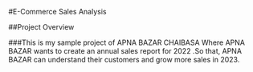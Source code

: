#E-Commerce Sales Analysis 


##Project Overview 


###This is my sample project of APNA BAZAR CHAIBASA 
Where APNA BAZAR wants to create an annual sales report for 2022 .So that,
APNA BAZAR can understand their customers and grow more sales in 2023.
